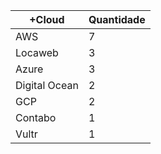 |+Cloud | Quantidade |
|------------ | -----------|
| AWS | 7 |
| Locaweb | 3 |
| Azure | 3 |
| Digital Ocean | 2 |
| GCP | 2 |
| Contabo | 1 |
| Vultr | 1 |
